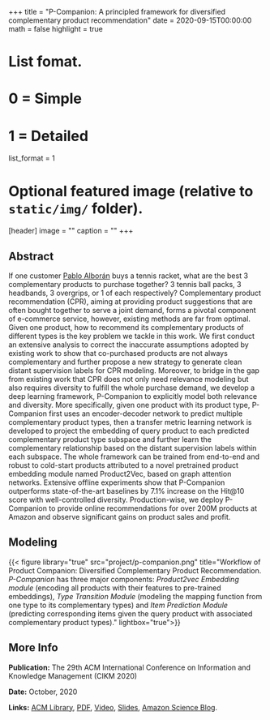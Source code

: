 +++
title = "P-Companion: A principled framework for diversified complementary product recommendation"
date = 2020-09-15T00:00:00
math = false
highlight = true

# List fomat.
#   0 = Simple
#   1 = Detailed
list_format = 1

# Optional featured image (relative to `static/img/` folder).
[header]
image = ""
caption = ""
+++

## Abstract

If one customer [Pablo Alborán](https://www.pabloalboran.es/) buys a tennis racket, what are the best 3 complementary products to purchase together? 3 tennis ball packs, 3 headbands, 3 overgrips, or 1 of each respectively? Complementary product recommendation (CPR), aiming at providing product suggestions that are often bought together to serve a joint demand, forms a pivotal component of e-commerce service, however, existing methods are far from optimal. Given one product, how to recommend its complementary products of different types is the key problem we tackle in this work. We first conduct an extensive analysis to correct the inaccurate assumptions adopted by existing work to show that co-purchased products are not always complementary and further propose a new strategy to generate clean distant supervision labels for CPR modeling. Moreover, to bridge in the gap from existing work that CPR does not only need relevance modeling but also requires diversity to fulfill the whole purchase demand, we develop a deep learning framework, P-Companion to explicitly model both relevance and diversity. More specifically, given one product with its product type, P-Companion first uses an encoder-decoder network to predict multiple complementary product types, then a transfer metric learning network is developed to project the embedding of query product to each predicted complementary product type subspace and further learn the complementary relationship based on the distant supervision labels within each subspace. The whole framework can be trained from end-to-end and robust to cold-start products attributed to a novel pretrained product embedding module named Product2Vec, based on graph attention networks. Extensive offline experiments show that P-Companion outperforms state-of-the-art baselines by 7.1% increase on the Hit@10 score with well-controlled diversity. Production-wise, we deploy P-Companion to provide online recommendations for over 200M products at Amazon and observe significant gains on product sales and profit.

## Modeling

{{< figure library="true" src="project/p-companion.png" title="Workflow of Product Companion: Diversified Complementary Product Recommendation. *P-Companion* has three major components: *Product2vec Embedding module* (encoding all products with their features to pre-trained embeddings), *Type Transition Module* (modeling the mapping function from one type to its complementary types) and *Item Prediction Module* (predicting corresponding items given the query product with associated complementary product types)." lightbox="true">}}

## More Info

**Publication:** The 29th ACM International Conference on Information and Knowledge Management (CIKM 2020)

**Date:** October, 2020

**Links:** [ACM Library](https://dl.acm.org/doi/10.1145/3340531.3412732), [PDF](https://www.haojunheng.com/files/pubs/CIKM20-PCompanion.pdf), [Video](https://drive.google.com/file/d/1Q-9WvNu_UkP6t-FeO3JtE1qRCqVkxfbH/view?usp=sharing), [Slides](https://www.haojunheng.com/files/pubs/CIKM20-PCompanion-slides-shot.pdf), [Amazon Science Blog](https://www.amazon.science/blog/improving-complementary-product-recommendations). 